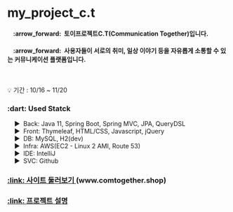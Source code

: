 # my_project_c.t
<!-- 설명 -->
<div>
  <h4>&nbsp;&nbsp;&nbsp;&nbsp;:arrow_forward:&nbsp;&nbsp;토이프로젝트C.T(Communication Together)입니다.</h4>
  <h4>&nbsp;&nbsp;&nbsp;&nbsp;:arrow_forward:&nbsp;&nbsp;사용자들이 서로의 취미, 일상 이야기 등을 자유롭게 소통할 수 있는 커뮤니케이션 플랫폼입니다.</h4>
</div>
<br />

<!-- 프로젝트 기간 -->
:bulb: 기간 : 10/16 ~ 11/20<br />

<!-- 사용 기술 -->
<div>
  <h3>:dart: Used Statck</h3>
  
  &nbsp;&nbsp;&nbsp;&nbsp;:arrow_forward:&nbsp;&nbsp;Back: Java 11, Spring Boot, Spring MVC, JPA, QueryDSL<br />
  &nbsp;&nbsp;&nbsp;&nbsp;:arrow_forward:&nbsp;&nbsp;Front: Thymeleaf, HTML/CSS, Javascript, jQuery<br />
  &nbsp;&nbsp;&nbsp;&nbsp;:arrow_forward:&nbsp;&nbsp;DB: MySQL, H2(dev)<br />
  &nbsp;&nbsp;&nbsp;&nbsp;:arrow_forward:&nbsp;&nbsp;Infra: AWS(EC2 - Linux 2 AMI, Route 53)<br />
  &nbsp;&nbsp;&nbsp;&nbsp;:arrow_forward:&nbsp;&nbsp;IDE: IntelliJ<br />
  &nbsp;&nbsp;&nbsp;&nbsp;:arrow_forward:&nbsp;&nbsp;SVC: Github <br />
</div>
<!-- 사이트 링크 연결 -->

<!-- 사이트 링크 연결 -->
<h3>
  <a href="www.comtogether.shop" 
     title="사이트 둘러보기">
    :link: 사이트 둘러보기
  </a>(www.comtogether.shop)
</h3>

<!-- detail 링크 연결 -->
<h3>
  <a href="https://puzzled-detail-b29.notion.site/84b46026a23749889975aaac99e581d4" 
     title="프로젝트 설명">
    :link: 프로젝트 설명
  </a>
</h3>
